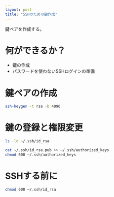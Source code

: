 ```yaml
---
layout: post
title: "SSHのための鍵作成"
---
```


鍵ペアを作成する。

# 何ができるか？

- 鍵の作成
- パスワードを使わないSSHログインの準備

# 鍵ペアの作成

```sh
ssh-keygen -t rsa -b 4096
```

# 鍵の登録と権限変更

```sh
ls -ld ~/.ssh/id_rsa

cat ~/.ssh/id_rsa.pub >> ~/.ssh/authorized_keys
chmod 600 ~/.ssh/authorized_keys
```

# SSHする前に

```sh
chmod 600 ~/.ssh/id_rsa
```

